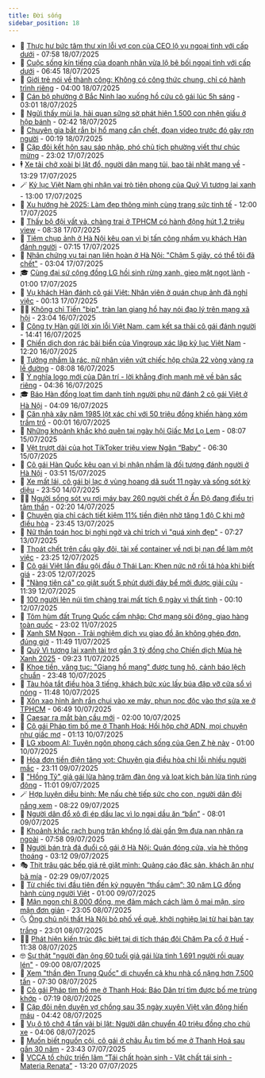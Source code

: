 ```yaml
---
title: Đời sống
sidebar_position: 18
---
```


<!-- dantri-doi-song:START -->
- 🥳 [Thực hư bức tâm thư xin lỗi vợ con của CEO lộ vụ ngoại tình với cấp dưới](https://dantri.com.vn/doi-song/thuc-hu-buc-tam-thu-xin-loi-vo-con-cua-ceo-lo-vu-ngoai-tinh-voi-cap-duoi-20250718145532499.htm) - 07:58 18/07/2025
- 🌁 [Cuộc sống kín tiếng của doanh nhân vừa lộ bê bối ngoại tình với cấp dưới](https://dantri.com.vn/doi-song/cuoc-song-kin-tieng-cua-doanh-nhan-vua-lo-be-boi-ngoai-tinh-voi-cap-duoi-20250718124823616.htm) - 06:45 18/07/2025
- 👀 [Giới trẻ nói về thành công: Không có công thức chung, chỉ có hành trình riêng](https://dantri.com.vn/doi-song/gioi-tre-noi-ve-thanh-cong-khong-co-cong-thuc-chung-chi-co-hanh-trinh-rieng-20250716100033147.htm) - 04:00 18/07/2025
- 🐻 [Cán bộ phường ở Bắc Ninh lao xuống hồ cứu cô gái lúc 5h sáng](https://dantri.com.vn/doi-song/can-bo-phuong-o-bac-ninh-lao-xuong-ho-cuu-co-gai-luc-5h-sang-20250718091239887.htm) - 03:01 18/07/2025
- 🦅 [Ngửi thấy mùi lạ, hải quan sững sờ phát hiện 1.500 con nhện giấu ở hộp bánh](https://dantri.com.vn/doi-song/ngui-thay-mui-la-hai-quan-sung-so-phat-hien-1500-con-nhen-giau-o-hop-banh-20250718080150126.htm) - 02:42 18/07/2025
- 🦩 [Chuyên gia bắt rắn bị hổ mang cắn chết, đoạn video trước đó gây rợn người](https://dantri.com.vn/doi-song/chuyen-gia-bat-ran-bi-ho-mang-can-chet-doan-video-truoc-do-gay-ron-nguoi-20250718010301558.htm) - 00:19 18/07/2025
- 🦏 [Cặp đôi kết hôn sau sáp nhập, phó chủ tịch phường viết thư chúc mừng](https://dantri.com.vn/doi-song/cap-doi-ket-hon-sau-sap-nhap-pho-chu-tich-phuong-viet-thu-chuc-mung-20250717083654390.htm) - 23:02 17/07/2025
- 🕴 [Xe tải chở xoài bị lật đổ, người dân mang túi, bao tải nhặt mang về](https://dantri.com.vn/doi-song/xe-tai-cho-xoai-bi-lat-do-nguoi-dan-mang-tui-bao-tai-nhat-mang-ve-20250717200031909.htm) - 13:29 17/07/2025
- 🪄 [Kỷ lục Việt Nam ghi nhận vai trò tiên phong của Quỹ Vì tương lai xanh](https://dantri.com.vn/doi-song/ky-luc-viet-nam-ghi-nhan-vai-tro-tien-phong-cua-quy-vi-tuong-lai-xanh-20250717181352763.htm) - 13:00 17/07/2025
- 🚦 [Xu hướng hè 2025: Làm đẹp thông minh cùng trang sức tinh tế](https://dantri.com.vn/doi-song/xu-huong-he-2025-lam-dep-thong-minh-cung-trang-suc-tinh-te-20250717171703070.htm) - 12:00 17/07/2025
- 🤔 [Thấy bộ đội vất vả, chàng trai ở TPHCM có hành động hút 1,2 triệu view](https://dantri.com.vn/doi-song/thay-bo-doi-vat-va-chang-trai-o-tphcm-co-hanh-dong-hut-12-trieu-view-20250717145742510.htm) - 08:38 17/07/2025
- 🚦 [Tiệm chụp ảnh ở Hà Nội kêu oan vì bị tấn công nhầm vụ khách Hàn đánh người](https://dantri.com.vn/doi-song/tiem-chup-anh-o-ha-noi-keu-oan-vi-bi-tan-cong-nham-vu-khach-han-danh-nguoi-20250717114117953.htm) - 07:15 17/07/2025
- 🐎 [Nhân chứng vụ tai nạn liên hoàn ở Hà Nội: &quot;Chậm 5 giây, có thể tôi đã chết&quot;](https://dantri.com.vn/doi-song/nhan-chung-vu-tai-nan-lien-hoan-o-ha-noi-cham-5-giay-co-the-toi-da-chet-20250717092827806.htm) - 03:04 17/07/2025
- 🎓 [Cùng đại sứ cộng đồng LG hồi sinh rừng xanh, gieo mật ngọt lành](https://dantri.com.vn/doi-song/cung-dai-su-cong-dong-lg-hoi-sinh-rung-xanh-gieo-mat-ngot-lanh-20250716224224507.htm) - 01:00 17/07/2025
- 🐘 [Vụ khách Hàn đánh cô gái Việt: Nhân viên ở quán chụp ảnh đã nghỉ việc](https://dantri.com.vn/doi-song/vu-khach-han-danh-co-gai-viet-nhan-vien-o-quan-chup-anh-da-nghi-viec-20250716223838375.htm) - 00:13 17/07/2025
- 🧑‍🏫 [Không chỉ Tiến &quot;bịp&quot;, tràn lan giang hồ hay nói đạo lý trên mạng xã hội](https://dantri.com.vn/doi-song/khong-chi-tien-bip-tran-lan-giang-ho-hay-noi-dao-ly-tren-mang-xa-hoi-20250716160706407.htm) - 23:04 16/07/2025
- 🦒 [Công ty Hàn gửi lời xin lỗi Việt Nam, cam kết sa thải cô gái đánh người](https://dantri.com.vn/doi-song/cong-ty-han-gui-loi-xin-loi-viet-nam-cam-ket-sa-thai-co-gai-danh-nguoi-20250716213700497.htm) - 14:41 16/07/2025
- 🧰 [Chiến dịch dọn rác bãi biển của Vingroup xác lập kỷ lục Việt Nam](https://dantri.com.vn/doi-song/chien-dich-don-rac-bai-bien-cua-vingroup-xac-lap-ky-luc-viet-nam-20250716185451845.htm) - 12:20 16/07/2025
- 🧐 [Tưởng nhầm là rác, nữ nhân viên vứt chiếc hộp chứa 22 vòng vàng ra lề đường](https://dantri.com.vn/doi-song/tuong-nham-la-rac-nu-nhan-vien-vut-chiec-hop-chua-22-vong-vang-ra-le-duong-20250716095548956.htm) - 08:08 16/07/2025
- 🌮 [Ý nghĩa logo mới của Dân trí - lời khẳng định mạnh mẽ về bản sắc riêng](https://dantri.com.vn/doi-song/y-nghia-logo-moi-cua-dan-tri-loi-khang-dinh-manh-me-ve-ban-sac-rieng-20250716103645638.htm) - 04:36 16/07/2025
- 🎓 [Báo Hàn đồng loạt tìm danh tính người phụ nữ đánh 2 cô gái Việt ở Hà Nội](https://dantri.com.vn/doi-song/bao-han-dong-loat-tim-danh-tinh-nguoi-phu-nu-danh-2-co-gai-viet-o-ha-noi-20250716105147697.htm) - 04:09 16/07/2025
- 🚀 [Căn nhà xây năm 1985 lột xác chỉ với 50 triệu đồng khiến hàng xóm trầm trồ](https://dantri.com.vn/doi-song/can-nha-xay-nam-1985-lot-xac-chi-voi-50-trieu-dong-khien-hang-xom-tram-tro-20250715094109219.htm) - 00:01 16/07/2025
- 🤖 [Những khoảnh khắc khó quên tại ngày hội Giấc Mơ Lọ Lem](https://dantri.com.vn/doi-song/nhung-khoanh-khac-kho-quen-tai-ngay-hoi-giac-mo-lo-lem-20250715150256954.htm) - 08:07 15/07/2025
- 🤩 [Vệt trượt dài của hot TikToker triệu view Ngân “Baby&quot;](https://dantri.com.vn/doi-song/vet-truot-dai-cua-hot-tiktoker-trieu-view-ngan-baby-20250715111202631.htm) - 06:30 15/07/2025
- 👹 [Cô gái Hàn Quốc kêu oan vì bị nhận nhầm là đối tượng đánh người ở Hà Nội](https://dantri.com.vn/doi-song/co-gai-han-quoc-keu-oan-vi-bi-nhan-nham-la-doi-tuong-danh-nguoi-o-ha-noi-20250715104452200.htm) - 03:51 15/07/2025
- 🦩 [Xe mất lái, cô gái bị lạc ở vùng hoang dã suốt 11 ngày và sống sót kỳ diệu](https://dantri.com.vn/doi-song/xe-mat-lai-co-gai-bi-lac-o-vung-hoang-da-suot-11-ngay-va-song-sot-ky-dieu-20250715002456799.htm) - 23:50 14/07/2025
- 🧑‍🏫 [Người sống sót vụ rơi máy bay 260 người chết ở Ấn Độ đang điều trị tâm thần](https://dantri.com.vn/doi-song/nguoi-song-sot-vu-roi-may-bay-260-nguoi-chet-o-an-do-dang-dieu-tri-tam-than-20250714081643874.htm) - 02:20 14/07/2025
- 🌈 [Chuyên gia chỉ cách tiết kiệm 11% tiền điện nhờ tăng 1 độ C khi mở điều hòa](https://dantri.com.vn/doi-song/chuyen-gia-chi-cach-tiet-kiem-11-tien-dien-nho-tang-1-do-c-khi-mo-dieu-hoa-20250709115935870.htm) - 23:45 13/07/2025
- 💃 [Nữ thần toán học bị nghi ngờ và chỉ trích vì &quot;quá xinh đẹp&quot;](https://dantri.com.vn/doi-song/nu-than-toan-hoc-bi-nghi-ngo-va-chi-trich-vi-qua-xinh-dep-20250713005651470.htm) - 07:27 13/07/2025
- 💂 [Thoát chết trên cầu gãy đôi, tài xế container về nơi bị nạn để làm một việc](https://dantri.com.vn/doi-song/thoat-chet-tren-cau-gay-doi-tai-xe-container-ve-noi-bi-nan-de-lam-mot-viec-20250713010554711.htm) - 23:25 12/07/2025
- 🦏 [Cô gái Việt lần đầu gội đầu ở Thái Lan: Khen nức nở rồi tá hỏa khi biết giá](https://dantri.com.vn/doi-song/co-gai-viet-lan-dau-goi-dau-o-thai-lan-khen-nuc-no-roi-ta-hoa-khi-biet-gia-20250711015726743.htm) - 23:05 12/07/2025
- 🤡 [&quot;Nàng tiên cá&quot; co giật suốt 5 phút dưới đáy bể mới được giải cứu](https://dantri.com.vn/doi-song/nang-tien-ca-co-giat-suot-5-phut-duoi-day-be-moi-duoc-giai-cuu-20250712152029589.htm) - 11:39 12/07/2025
- 🫶 [100 người lên núi tìm chàng trai mất tích 6 ngày vì thất tình](https://dantri.com.vn/doi-song/100-nguoi-len-nui-tim-chang-trai-mat-tich-6-ngay-vi-that-tinh-20250712014421318.htm) - 00:10 12/07/2025
- 💪 [Tôm hùm đất Trung Quốc cấm nhập: Chợ mạng sôi động, giao hàng toàn quốc](https://dantri.com.vn/doi-song/tom-hum-dat-trung-quoc-cam-nhap-cho-mang-soi-dong-giao-hang-toan-quoc-20250709162110006.htm) - 23:02 11/07/2025
- 🦅 [Xanh SM Ngon - Trải nghiệm dịch vụ giao đồ ăn không ghép đơn, đúng giờ](https://dantri.com.vn/doi-song/xanh-sm-ngon-trai-nghiem-dich-vu-giao-do-an-khong-ghep-don-dung-gio-20250711184046921.htm) - 11:49 11/07/2025
- 🧠 [Quỹ Vì tương lai xanh tài trợ gần 3 tỷ đồng cho Chiến dịch Mùa hè Xanh 2025](https://dantri.com.vn/doi-song/quy-vi-tuong-lai-xanh-tai-tro-gan-3-ty-dong-cho-chien-dich-mua-he-xanh-2025-20250711161353863.htm) - 09:23 11/07/2025
- 🦅 [Khoe tiền, văng tục: &quot;Giang hồ mạng&quot; được tung hô, cảnh báo lệch chuẩn](https://dantri.com.vn/doi-song/khoe-tien-vang-tuc-giang-ho-mang-duoc-tung-ho-canh-bao-lech-chuan-20250710185935337.htm) - 23:48 10/07/2025
- 💪 [Tàu hỏa tắt điều hòa 3 tiếng, khách bức xúc lấy búa đập vỡ cửa sổ vì nóng](https://dantri.com.vn/doi-song/tau-hoa-tat-dieu-hoa-3-tieng-khach-buc-xuc-lay-bua-dap-vo-cua-so-vi-nong-20250710170027343.htm) - 11:48 10/07/2025
- 🧐 [Xôn xao hình ảnh rắn chui vào xe máy, phun nọc độc vào thợ sửa xe ở TPHCM](https://dantri.com.vn/doi-song/xon-xao-hinh-anh-ran-chui-vao-xe-may-phun-noc-doc-vao-tho-sua-xe-o-tphcm-20250710082636573.htm) - 06:49 10/07/2025
- 👀 [Caesar ra mắt bàn cầu mới](https://dantri.com.vn/doi-song/caesar-ra-mat-ban-cau-moi-20250709215230656.htm) - 02:00 10/07/2025
- 🎉 [Cô gái Pháp tìm bố mẹ ở Thanh Hoá: Hồi hộp chờ ADN, mọi chuyện như giấc mơ](https://dantri.com.vn/doi-song/co-gai-phap-tim-bo-me-o-thanh-hoa-hoi-hop-cho-adn-moi-chuyen-nhu-giac-mo-20250710071153139.htm) - 01:13 10/07/2025
- 💂 [LG xboom AI: Tuyên ngôn phong cách sống của Gen Z hè này](https://dantri.com.vn/doi-song/lg-xboom-ai-tuyen-ngon-phong-cach-song-cua-gen-z-he-nay-20250709221203995.htm) - 01:00 10/07/2025
- 🚀 [Hóa đơn tiền điện tăng vọt: Chuyên gia điều hòa chỉ lỗi nhiều người mắc](https://dantri.com.vn/doi-song/hoa-don-tien-dien-tang-vot-chuyen-gia-dieu-hoa-chi-loi-nhieu-nguoi-mac-20250709104756180.htm) - 23:11 09/07/2025
- 👹 [&quot;Hồng Tỷ&quot; giả gái lừa hàng trăm đàn ông và loạt kịch bản lừa tình rúng động](https://dantri.com.vn/doi-song/hong-ty-gia-gai-lua-hang-tram-dan-ong-va-loat-kich-ban-lua-tinh-rung-dong-20250709152939665.htm) - 11:01 09/07/2025
- 🪄 [Hợp luyện diễu binh: Mẹ nấu chè tiếp sức cho con, người dân đội nắng xem](https://dantri.com.vn/doi-song/hop-luyen-dieu-binh-me-nau-che-tiep-suc-cho-con-nguoi-dan-doi-nang-xem-20250709151813170.htm) - 08:22 09/07/2025
- 🌁 [Người dân đổ xô đi ép dầu lạc vì lo ngại dầu ăn “bẩn”](https://dantri.com.vn/doi-song/nguoi-dan-do-xo-di-ep-dau-lac-vi-lo-ngai-dau-an-ban-20250707093135046.htm) - 08:01 09/07/2025
- 🌋 [Khoảnh khắc rạch bụng trăn khổng lồ dài gần 9m đưa nạn nhân ra ngoài](https://dantri.com.vn/doi-song/khoanh-khac-rach-bung-tran-khong-lo-dai-gan-9m-dua-nan-nhan-ra-ngoai-20250709132942900.htm) - 07:58 09/07/2025
- 🦆 [Người bán trà đá đuổi cô gái ở Hà Nội: Quán đóng cửa, vỉa hè thông thoáng](https://dantri.com.vn/doi-song/nguoi-ban-tra-da-duoi-co-gai-o-ha-noi-quan-dong-cua-via-he-thong-thoang-20250709003234057.htm) - 03:12 09/07/2025
- 🎭 [Thịt trâu gác bếp giá rẻ giật mình: Quảng cáo đặc sản, khách ăn như bã mía](https://dantri.com.vn/doi-song/thit-trau-gac-bep-gia-re-giat-minh-quang-cao-dac-san-khach-an-nhu-ba-mia-20250704091810965.htm) - 02:29 09/07/2025
- 🤡 [Từ chiếc tivi đầu tiên đến kỷ nguyên “thấu cảm”: 30 năm LG đồng hành cùng người Việt](https://dantri.com.vn/doi-song/tu-chiec-tivi-dau-tien-den-ky-nguyen-thau-cam-30-nam-lg-dong-hanh-cung-nguoi-viet-20250708151645464.htm) - 01:00 09/07/2025
- 🦩 [Mận ngon chỉ 8.000 đồng, mẹ đảm mách cách làm ô mai mận, siro mận đơn giản](https://dantri.com.vn/doi-song/man-ngon-chi-8000-dong-me-dam-mach-cach-lam-o-mai-man-siro-man-don-gian-20250708100801949.htm) - 23:05 08/07/2025
- 🌜 [Ông chủ nội thất Hà Nội bỏ phố về quê, khởi nghiệp lại từ hai bàn tay trắng](https://dantri.com.vn/doi-song/ong-chu-noi-that-ha-noi-bo-pho-ve-que-khoi-nghiep-lai-tu-hai-ban-tay-trang-20250707210436681.htm) - 23:01 08/07/2025
- 🧑‍🏫 [Phát hiện kiến trúc đặc biệt tại di tích tháp đôi Chăm Pa cổ ở Huế](https://dantri.com.vn/doi-song/phat-hien-kien-truc-dac-biet-tai-di-tich-thap-doi-cham-pa-co-o-hue-20250708130144074.htm) - 11:38 08/07/2025
- 🤓 [Sự thật &quot;người đàn ông 60 tuổi giả gái lừa tình 1.691 người rồi quay lén&quot;](https://dantri.com.vn/doi-song/su-that-nguoi-dan-ong-60-tuoi-gia-gai-lua-tinh-1691-nguoi-roi-quay-len-20250708141228288.htm) - 09:00 08/07/2025
- 🤗 [Xem &quot;thần đèn Trung Quốc&quot; di chuyển cả khu nhà cổ nặng hơn 7.500 tấn](https://dantri.com.vn/doi-song/xem-than-den-trung-quoc-di-chuyen-ca-khu-nha-co-nang-hon-7500-tan-20250708111146776.htm) - 07:30 08/07/2025
- 🦒 [Cô gái Pháp tìm bố mẹ ở Thanh Hoá: Báo Dân trí  tìm được bố mẹ trùng khớp](https://dantri.com.vn/doi-song/co-gai-phap-tim-bo-me-o-thanh-hoa-bao-dan-tri-tim-duoc-bo-me-trung-khop-20250708080822750.htm) - 07:19 08/07/2025
- 💂 [Cặp đôi nên duyên vợ chồng sau 35 ngày xuyên Việt vận động hiến máu](https://dantri.com.vn/doi-song/cap-doi-nen-duyen-vo-chong-sau-35-ngay-xuyen-viet-van-dong-hien-mau-20250707161229768.htm) - 04:42 08/07/2025
- 🚀 [Vụ ô tô chở 4 tấn vải bị lật: Người dân chuyển 40 triệu đồng cho chủ xe](https://dantri.com.vn/doi-song/vu-o-to-cho-4-tan-vai-bi-lat-nguoi-dan-chuyen-40-trieu-dong-cho-chu-xe-20250708104417837.htm) - 04:06 08/07/2025
- 🐲 [Muốn biết nguồn cội, cô gái ở châu Âu tìm bố mẹ ở Thanh Hoá sau gần 30 năm](https://dantri.com.vn/doi-song/muon-biet-nguon-coi-co-gai-o-chau-au-tim-bo-me-o-thanh-hoa-sau-gan-30-nam-20250707211743862.htm) - 23:43 07/07/2025
- 🎡 [VCCA tổ chức triển lãm “Tái chất hoàn sinh - Vật chất tái sinh - Materia Renata”](https://dantri.com.vn/doi-song/vcca-to-chuc-trien-lam-tai-chat-hoan-sinh-vat-chat-tai-sinh-materia-renata-20250707200227261.htm) - 13:20 07/07/2025<!-- dantri-doi-song:END -->
